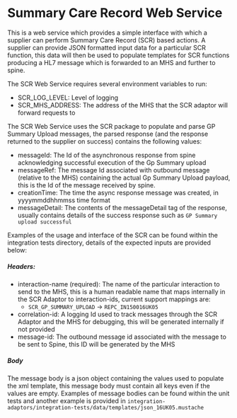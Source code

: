 # Summary Care Record Web Service
 This is a web service which provides a simple interface with which 
a supplier can perform Summary Care Record (SCR) based actions. A supplier can provide JSON formatted input data 
for a particular SCR function, this data will then be used to populate templates for SCR functions producing
 a HL7 message which is forwarded to an MHS and further to spine.
 
The SCR Web Service requires several environment variables to run:

* SCR_LOG_LEVEL: Level of logging 
* SCR_MHS_ADDRESS: The address of the MHS that the SCR adaptor will forward requests to


The SCR Web Service uses the SCR package to populate and parse GP Summary Upload messages, the parsed response 
(and the response returned to the supplier on success) contains the following values:

- messageId: The Id of the asynchronous response from spine acknowledging successful execution of the Gp Summary 
upload
- messageRef: The message Id associated with outbound message (relative to the MHS) containing the 
actual Gp Summary Upload payload, this is the Id of the message received by spine.
- creationTime: The time the async response message was created, in yyyymmddhhmmss time format
- messageDetail: The contents of the messageDetail tag of the response, usually contains details of the 
success response such as `GP Summary upload successful`  


Examples of the usage and interface of the SCR can be found within the integration tests directory, details of the
 expected inputs are provided below:

##### Headers:
- interaction-name (required): The name of the particular interaction to send to the MHS, this is a human readable name that 
maps internally in the SCR Adaptor to interaction-ids, current support mappings are:
    - `SCR_GP_SUMMARY_UPLOAD` -> `REPC_IN150016UK05`
- correlation-id: A logging Id used to track messages through the SCR Adaptor and the MHS for debugging, this will
be generated internally if not provided 
- message-id: The outbound message id associated with the message to be sent to Spine, this ID will be generated
by the MHS

##### Body
The message body is a json object containing the values used to populate the xml template, this message body must
contain all keys even if the values are empty. Examples of message bodies can be found within the unit tests and 
another example is provided in `integration-adaptors/integration-tests/data/templates/json_16UK05.mustache`
